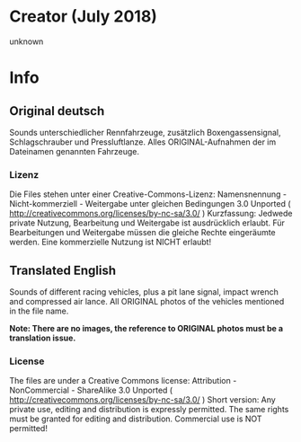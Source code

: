 # Creator (July 2018)
unknown <sorry>

# Info

## Original deutsch

Sounds unterschiedlicher Rennfahrzeuge, zusätzlich Boxengassensignal, Schlagschrauber und Pressluftlanze.
Alles ORIGINAL-Aufnahmen der im Dateinamen genannten Fahrzeuge.

### Lizenz
Die Files stehen unter einer Creative-Commons-Lizenz:
Namensnennung - Nicht-kommerziell - Weitergabe unter gleichen Bedingungen 3.0 Unported ( http://creativecommons.org/licenses/by-nc-sa/3.0/ )
Kurzfassung: Jedwede private Nutzung, Bearbeitung und Weitergabe ist ausdrücklich erlaubt. Für Bearbeitungen und Weitergabe müssen die gleiche Rechte eingeräumte werden. Eine kommerzielle Nutzung ist NICHT erlaubt! 


## Translated English
Sounds of different racing vehicles, plus a pit lane signal, impact wrench and compressed air lance.
All ORIGINAL photos of the vehicles mentioned in the file name.

**Note: There are no images, the reference to ORIGINAL photos must be a translation issue.**

### License
The files are under a Creative Commons license:
Attribution - NonCommercial - ShareAlike 3.0 Unported ( http://creativecommons.org/licenses/by-nc-sa/3.0/ )
Short version: Any private use, editing and distribution is expressly permitted. The same rights must be granted for editing and distribution. Commercial use is NOT permitted!